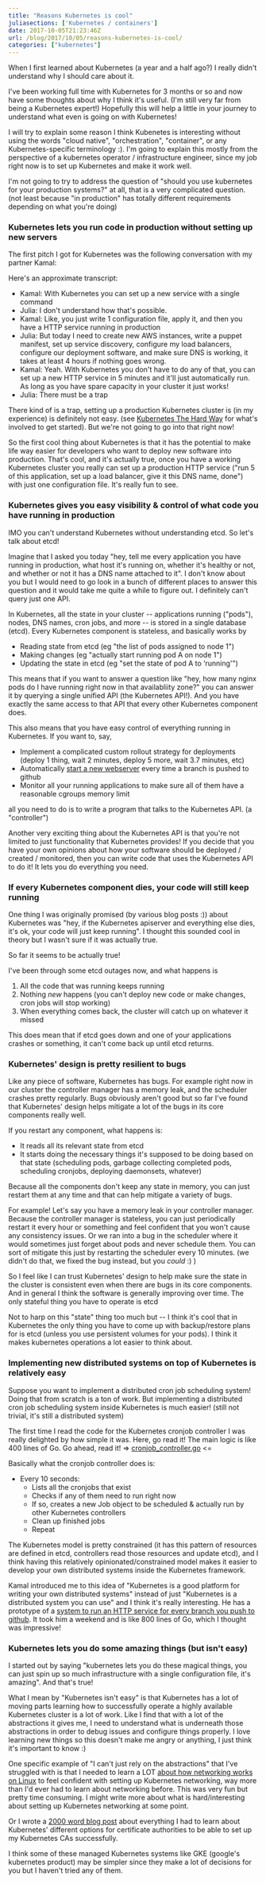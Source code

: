 ```yaml
---
title: "Reasons Kubernetes is cool"
juliasections: ['Kubernetes / containers']
date: 2017-10-05T21:23:46Z
url: /blog/2017/10/05/reasons-kubernetes-is-cool/
categories: ["kubernetes"]
---
```


When I first learned about Kubernetes (a year and a half ago?) I really didn't understand why I
should care about it.

I've been working full time with Kubernetes for 3 months or so and now have some thoughts about why
I think it's useful. (I'm still very far from being a Kubernetes expert!) Hopefully this will help a
little in your journey to understand what even is going on with Kubernetes!

I will try to explain some reason I think Kubenetes is interesting without using the words "cloud native",
"orchestration", "container", or any Kubernetes-specific terminology :). I'm going to explain this
mostly from the perspective of a kubernetes operator / infrastructure engineer, since my job right
now is to set up Kubernetes and make it work well.

I'm not going to try to address the question of "should you use kubernetes for your production
systems?" at all, that is a very complicated question. (not least because "in production" has
totally different requirements depending on what you're doing)

### Kubernetes lets you run code in production without setting up new servers

The first pitch I got for Kubernetes was the following conversation with my partner Kamal:

Here's an approximate transcript:

* Kamal: With Kubernetes you can set up a new service with a single command
* Julia: I don't understand how that's possible.
* Kamal: Like, you just write 1 configuration file, apply it, and then you have a HTTP service running in production
* Julia: But today I need to create new AWS instances, write a puppet manifest, set up service discovery, configure my load balancers, configure our deployment software, and make sure DNS is working, it takes at least 4 hours if nothing goes wrong.
* Kamal: Yeah. With Kubernetes you don't have to do any of that, you can set up a new HTTP service in 5 minutes and it'll just automatically run. As long as you have spare capacity in your cluster it just works!
* Julia: There must be a trap

There kind of is a trap, setting up a production Kubernetes cluster is (in my experience) is
definitely not easy. (see [Kubernetes The Hard Way](https://github.com/kelseyhightower/kubernetes-the-hard-way) for what's involved to get
started). But we're not going to go into that right now!

So the first cool thing about Kubernetes is that it has the potential to make life way easier for
developers who want to deploy new software into production. That's cool, and it's actually true,
once you have a working Kubernetes cluster you really can set up a production HTTP service ("run 5
of this application, set up a load balancer, give it this DNS name, done")  with just one
configuration file. It's really fun to see.

### Kubernetes gives you easy visibility & control of what code you have running in production


IMO you can't understand Kubernetes without understanding etcd. So let's talk about etcd!


Imagine that I asked you today "hey, tell me every application you have running in production, what
host it's running on, whether it's healthy or not, and whether or not it has a DNS name attached to
it". I don't know about you but I would need to go look in a bunch of different places to answer
this question and it would take me quite a while to figure out. I definitely can't query just one
API.


In Kubernetes, all the state in your cluster  -- applications running ("pods"), nodes, DNS names,
cron jobs, and more -- is stored in a single database (etcd). Every Kubernetes component is
stateless, and basically works by


* Reading state from etcd (eg "the list of pods assigned to node 1")
* Making changes (eg "actually start running pod A on node 1")
* Updating the state in etcd (eg "set the state of pod A to ‘running'")


This means that if you want to answer a question like "hey, how many nginx pods do I have running
right now in that availabliity zone?" you can answer it by querying a single unified API (the
Kubernetes API!). And you have exactly the same access to that API that every other Kubernetes
component does.


This also means that you have easy control of everything running in Kubernetes. If you want to, say,


* Implement a complicated custom rollout strategy for deployments (deploy 1 thing, wait 2 minutes, deploy 5 more, wait 3.7 minutes, etc)
* Automatically [start a new webserver](https://github.com/kamalmarhubi/kubereview) every time a branch is pushed to github
* Monitor all your running applications to make sure all of them have a reasonable cgroups memory limit


all you need to do is to write a program that talks to the Kubernetes API. (a "controller")


Another very exciting thing about the Kubernetes API is that you're not limited to just
functionality that Kubernetes provides! If you decide that you have your own opinions about how your
software should be deployed / created / monitored, then you can write code that uses the Kubernetes
API to do it! It lets you do everything you need.

### If every Kubernetes component dies, your code will still keep running


One thing I was originally promised (by various blog posts :)) about Kubernetes was "hey, if the
Kubernetes apiserver and everything else dies, it's ok, your code will just keep running". I thought
this sounded cool in theory but I wasn't sure if it was actually true.

So far it seems to be actually true!

I've been through some etcd outages now, and what happens is

1. All the code that was running keeps running
2. Nothing *new* happens (you can't deploy new code or make changes, cron jobs will stop working)
3. When everything comes back, the cluster will catch up on whatever it missed

This does mean that if etcd goes down and one of your applications crashes or something, it can't come back up until etcd returns.

### Kubernetes' design is pretty resilient to bugs

Like any piece of software, Kubernetes has bugs. For example right now in our cluster the controller manager has a memory leak, and the scheduler crashes pretty regularly. Bugs obviously aren't good but so far I've found that Kubernetes' design helps mitigate a lot of the bugs in its core components really well.

If you restart any component, what happens is:

* It reads all its relevant state from etcd
* It starts doing the necessary things it's supposed to be doing based on that state (scheduling pods, garbage collecting completed pods, scheduling cronjobs, deploying daemonsets, whatever)

Because all the components don't keep any state in memory, you can just restart them at any time and that can help mitigate a variety of bugs.

For example! Let's say you have a memory leak in your controller manager. Because the controller
manager is stateless, you can just periodically restart it every hour or something and feel
confident that you won't cause any consistency issues. Or we ran into a bug in the scheduler where
it would sometimes just forget about pods and never schedule them. You can sort of mitigate this
just by restarting the scheduler every 10 minutes. (we didn't do that, we fixed the bug instead, but
you *could* :) )

So I feel like I can trust Kubernetes' design to help make sure the state in the cluster is
consistent even when there are bugs in its core components. And in general I think the software is
generally improving over time.  The only stateful thing you have to operate is etcd

Not to harp on this "state" thing too much but -- I think it's cool that in Kubernetes the only
thing you have to come up with backup/restore plans for is etcd (unless you use persistent volumes
for your pods). I think it makes kubernetes operations a lot easier to think about.

### Implementing new distributed systems on top of Kubernetes is relatively easy

Suppose you want to implement a distributed cron job scheduling system! Doing that from scratch is a
ton of work. But implementing a distributed cron job scheduling system inside Kubernetes is much
easier! (still not trivial, it's still a distributed system)

The first time I read the code for the Kubernetes cronjob controller I was really delighted by how
simple it was. Here, go read it! The main logic is like 400 lines of Go. Go ahead, read it! => 
[cronjob_controller.go](https://github.com/kubernetes/kubernetes/blob/e4551d50e57c089aab6f67333412d3ca64bc09ae/pkg/controller/cronjob/cronjob_controller.go) <=


Basically what the cronjob controller does is:

* Every 10 seconds:
  * Lists all the cronjobs that exist
  * Checks if any of them need to run right now
  * If so, creates a new Job object to be scheduled & actually run by other Kubernetes controllers
  * Clean up finished jobs
  * Repeat

The Kubernetes model is pretty constrained (it has this pattern of resources are defined in etcd,
controllers read those resources and update etcd), and I think having this relatively
opinionated/constrained model makes it easier to develop your own distributed systems inside the
Kubernetes framework.

Kamal introduced me to this idea of "Kubernetes is a good platform for writing your own distributed systems" instead of just "Kubernetes is a distributed system you can use" and I think it's really interesting. He has a prototype of a [system to run an HTTP service for every branch you push to github](https://github.com/kamalmarhubi/kubereview). It took him a weekend and is like 800 lines of Go, which I thought was impressive!

### Kubernetes lets you do some amazing things (but isn't easy)

I started out by saying "kubernetes lets you do these magical things, you can just spin up so much
infrastructure with a single configuration file, it's amazing". And that's true!

What I mean by "Kubernetes isn't easy" is that Kubernetes has a lot of moving parts learning how to
successfully operate a highly available Kubernetes cluster is a lot of work. Like I find that with a
lot of the abstractions it gives me, I need to understand what is underneath those abstractions in
order to debug issues and configure things properly. I love learning new things so this doesn't make
me angry or anything, I just think it's important to know :)

One specific example of "I can't just rely on the abstractions" that I've struggled with is that I
needed to learn a LOT [about how networking works on Linux](https://jvns.ca/blog/2016/12/22/container-networking/) to feel confident with setting up
Kubernetes networking, way more than I'd ever had to learn about networking before. This was very
fun but pretty time consuming. I might write more about what is hard/interesting about setting up Kubernetes networking at some point.

Or I wrote a [2000 word blog post](https://jvns.ca/blog/2017/08/05/how-kubernetes-certificates-work/)
about everything I had to learn about Kubernetes' different options for certificate authorities to
be able to set up my Kubernetes CAs successfully.

I think some of these managed Kubernetes systems like GKE (google's kubernetes product) may be
simpler since they make a lot of decisions for you but I haven't tried any of them.
